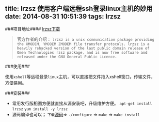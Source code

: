 title: lrzsz 使用客户端远程ssh登录linux主机的妙用
date: 2014-08-31 10:51:39
tags: lrzsz
---

###项目地址####
[lrzsz下载](https://ohse.de/uwe/software/lrzsz.html)

> 官方作者的介绍： `lrzsz is a unix communication package providing the XMODEM, YMODEM ZMODEM file transfer protocols. lrzsz is a heavily rehacked version of the last public domain release of Omen Technologies rzsz package, and is now free software and released under the GNU General Public Licence.`

###使用###

使用`xshell`等远程登录`linux`主机，可以直接把文件拖入xshell窗口，传输文件，方便易用。

###安装###

- 常用发行版相图方便就直接从源安装吧，升级维护方便。 
```apt-get install lrzsz```
```yum install -y lrzsz```
- 源码编译也可以； `下载`[源码](https://ohse.de/uwe/releases/lrzsz-0.12.20.tar.gz)=> `./configure` => `make` => `make install`

